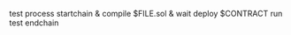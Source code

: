 test process
    startchain &
    compile $FILE.sol &
    wait
    deploy $CONTRACT
    run test
    endchain
